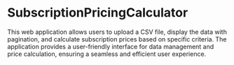 # SubscriptionPricingCalculator
This web application allows users to upload a CSV file, display the data with pagination, and calculate subscription prices based on specific criteria. The application provides a user-friendly interface for data management and price calculation, ensuring a seamless and efficient user experience.
